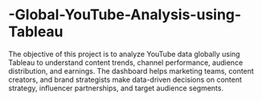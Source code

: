 # -Global-YouTube-Analysis-using-Tableau
The objective of this project is to analyze YouTube data globally using Tableau to understand content trends, channel performance, audience distribution, and earnings. The dashboard helps marketing teams, content creators, and brand strategists make data-driven decisions on content strategy, influencer partnerships, and target audience segments.
